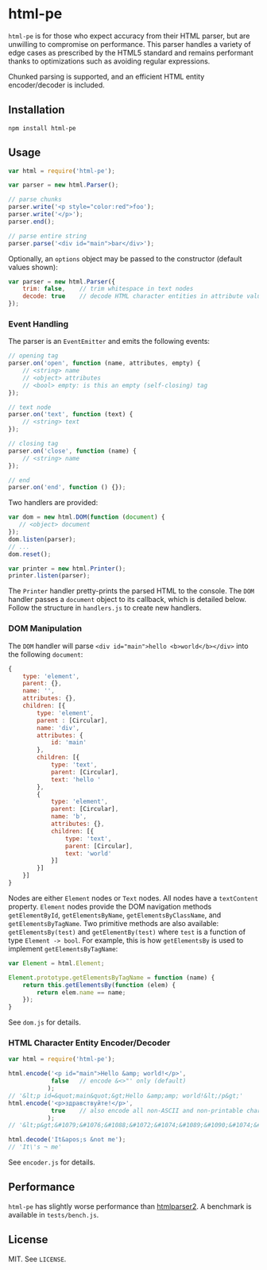 # html-pe

`html-pe` is for those who expect accuracy from their HTML parser, but are
unwilling to compromise on performance. This parser handles a variety of edge
cases as prescribed by the HTML5 standard and remains performant thanks to
optimizations such as avoiding regular expressions.

Chunked parsing is supported, and an efficient HTML entity encoder/decoder is
included.

## Installation

`npm install html-pe`

## Usage

```javascript
var html = require('html-pe');

var parser = new html.Parser();

// parse chunks
parser.write('<p style="color:red">foo');
parser.write('</p>');
parser.end();

// parse entire string
parser.parse('<div id="main">bar</div>');
```

Optionally, an `options` object may be passed to the constructor (default values
shown):

```javascript
var parser = new html.Parser({
    trim: false,    // trim whitespace in text nodes
    decode: true    // decode HTML character entities in attribute values and text nodes
});
```

### Event Handling

The parser is an `EventEmitter` and emits the following events:

```javascript
// opening tag
parser.on('open', function (name, attributes, empty) {
    // <string> name
    // <object> attributes
    // <bool> empty: is this an empty (self-closing) tag
});

// text node
parser.on('text', function (text) {
    // <string> text
});

// closing tag
parser.on('close', function (name) {
    // <string> name
});

// end
parser.on('end', function () {});
```

Two handlers are provided:

```javascript
var dom = new html.DOM(function (document) {
   // <object> document
});
dom.listen(parser);
// ...
dom.reset();

var printer = new html.Printer();
printer.listen(parser);
```

The `Printer` handler pretty-prints the parsed HTML to the console. The `DOM`
handler passes a `document` object to its callback, which is detailed below.
Follow the structure in `handlers.js` to create new handlers.

### DOM Manipulation

The `DOM` handler will parse `<div id="main">hello <b>world</b></div>` into the
following `document`:

```javascript
{
    type: 'element',
    parent: {},
    name: '',
    attributes: {},
    children: [{
        type: 'element',
        parent : [Circular],
        name: 'div',
        attributes: {
            id: 'main'
        },
        children: [{
            type: 'text',
            parent: [Circular],
            text: 'hello '
        },
        {
            type: 'element',
            parent: [Circular],
            name: 'b',
            attributes: {},
            children: [{
                type: 'text',
                parent: [Circular],
                text: 'world'
            }]
        }]
    }]
}
```

Nodes are either `Element` nodes or `Text` nodes. All nodes have a `textContent`
property. `Element` nodes provide the DOM navigation methods `getElementById`,
`getElementsByName`, `getElementsByClassName`, and `getElementsByTagName`. Two
primitive methods are also available: `getElementsBy(test)` and
`getElementBy(test)` where `test` is a function of type `Element -> bool`. For
example, this is how `getElementsBy` is used to implement
`getElementsByTagName`:

```javascript
var Element = html.Element;

Element.prototype.getElementsByTagName = function (name) {
    return this.getElementsBy(function (elem) {
        return elem.name == name;
    });
}
```

See `dom.js` for details.

### HTML Character Entity Encoder/Decoder

```javascript
var html = require('html-pe');

html.encode('<p id="main">Hello &amp; world!</p>',
            false   // encode &<>"' only (default)
           );
// '&lt;p id=&quot;main&quot;&gt;Hello &amp;amp; world!&lt;/p&gt;'
html.encode('<p>здравствуйте!</p>',
            true    // also encode all non-ASCII and non-printable characters
           );
// '&lt;p&gt;&#1079;&#1076;&#1088;&#1072;&#1074;&#1089;&#1090;&#1074;&#1091;&#1081;&#1090;&#1077;!&lt;/p&gt;'

html.decode('It&apos;s &not me');
// 'It\'s ¬ me'
```

See `encoder.js` for details.

## Performance

`html-pe` has slightly worse performance than
[htmlparser2](https://github.com/fb55/node-htmlparser). A benchmark is available
in `tests/bench.js`.

## License

MIT. See `LICENSE`.
